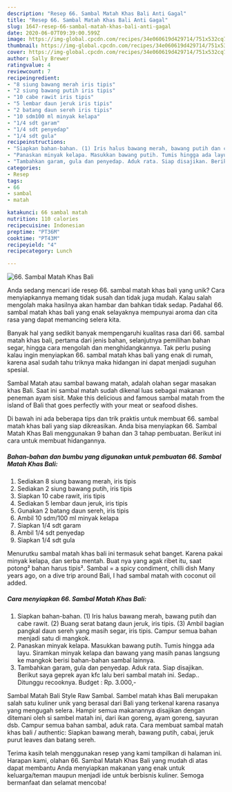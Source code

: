 ```yaml
---
description: "Resep 66. Sambal Matah Khas Bali Anti Gagal"
title: "Resep 66. Sambal Matah Khas Bali Anti Gagal"
slug: 1647-resep-66-sambal-matah-khas-bali-anti-gagal
date: 2020-06-07T09:39:00.599Z
image: https://img-global.cpcdn.com/recipes/34e060619d429714/751x532cq70/66-sambal-matah-khas-bali-foto-resep-utama.jpg
thumbnail: https://img-global.cpcdn.com/recipes/34e060619d429714/751x532cq70/66-sambal-matah-khas-bali-foto-resep-utama.jpg
cover: https://img-global.cpcdn.com/recipes/34e060619d429714/751x532cq70/66-sambal-matah-khas-bali-foto-resep-utama.jpg
author: Sally Brewer
ratingvalue: 4
reviewcount: 7
recipeingredient:
- "8 siung bawang merah iris tipis"
- "2 siung bawang putih iris tipis"
- "10 cabe rawit iris tipis"
- "5 lembar daun jeruk iris tipis"
- "2 batang daun sereh iris tipis"
- "10 sdm100 ml minyak kelapa"
- "1/4 sdt garam"
- "1/4 sdt penyedap"
- "1/4 sdt gula"
recipeinstructions:
- "Siapkan bahan-bahan. (1) Iris halus bawang merah, bawang putih dan cabe rawit. (2) Buang serat batang daun jeruk, iris tipis. (3) Ambil bagian pangkal daun sereh yang masih segar, iris tipis. Campur semua bahan menjadi satu di mangkok."
- "Panaskan minyak kelapa. Masukkan bawang putih. Tumis hingga ada layu. Siramkan minyak kelapa dan bawang yang masih panas langsung ke mangkok berisi bahan-bahan sambal lainnya."
- "Tambahkan garam, gula dan penyedap. Aduk rata. Siap disajikan. Berikut saya geprek ayan kfc lalu beri sambal matah ini. Sedap.. Ditunggu recooknya. Budget : Rp. 3.000,-"
categories:
- Resep
tags:
- 66
- sambal
- matah

katakunci: 66 sambal matah 
nutrition: 110 calories
recipecuisine: Indonesian
preptime: "PT36M"
cooktime: "PT43M"
recipeyield: "4"
recipecategory: Lunch

---
```



![66. Sambal Matah Khas Bali](https://img-global.cpcdn.com/recipes/34e060619d429714/751x532cq70/66-sambal-matah-khas-bali-foto-resep-utama.jpg)

Anda sedang mencari ide resep 66. sambal matah khas bali yang unik? Cara menyiapkannya memang tidak susah dan tidak juga mudah. Kalau salah mengolah maka hasilnya akan hambar dan bahkan tidak sedap. Padahal 66. sambal matah khas bali yang enak selayaknya mempunyai aroma dan cita rasa yang dapat memancing selera kita.

Banyak hal yang sedikit banyak mempengaruhi kualitas rasa dari 66. sambal matah khas bali, pertama dari jenis bahan, selanjutnya pemilihan bahan segar, hingga cara mengolah dan menghidangkannya. Tak perlu pusing kalau ingin menyiapkan 66. sambal matah khas bali yang enak di rumah, karena asal sudah tahu triknya maka hidangan ini dapat menjadi suguhan spesial.

Sambal Matah atau sambal bawang matah, adalah olahan segar masakan khas Bali. Saat ini sambal matah sudah dikenal luas sebagai makanan peneman ayam sisit. Make this delicious and famous sambal matah from the island of Bali that goes perfectly with your meat or seafood dishes.


Di bawah ini ada beberapa tips dan trik praktis untuk membuat 66. sambal matah khas bali yang siap dikreasikan. Anda bisa menyiapkan 66. Sambal Matah Khas Bali menggunakan 9 bahan dan 3 tahap pembuatan. Berikut ini cara untuk membuat hidangannya.

<!--inarticleads1-->

##### Bahan-bahan dan bumbu yang digunakan untuk pembuatan 66. Sambal Matah Khas Bali:

1. Sediakan 8 siung bawang merah, iris tipis
1. Sediakan 2 siung bawang putih, iris tipis
1. Siapkan 10 cabe rawit, iris tipis
1. Sediakan 5 lembar daun jeruk, iris tipis
1. Gunakan 2 batang daun sereh, iris tipis
1. Ambil 10 sdm/100 ml minyak kelapa
1. Siapkan 1/4 sdt garam
1. Ambil 1/4 sdt penyedap
1. Siapkan 1/4 sdt gula


Menurutku sambal matah khas bali ini termasuk sehat banget. Karena pakai minyak kelapa, dan serba mentah. Buat nya yang agak ribet itu, saat potong² bahan harus tipis². Sambal = a spicy condiment, chilli dish Many years ago, on a dive trip around Bali, I had sambal matah with coconut oil added. 

<!--inarticleads2-->

##### Cara menyiapkan 66. Sambal Matah Khas Bali:

1. Siapkan bahan-bahan. (1) Iris halus bawang merah, bawang putih dan cabe rawit. (2) Buang serat batang daun jeruk, iris tipis. (3) Ambil bagian pangkal daun sereh yang masih segar, iris tipis. Campur semua bahan menjadi satu di mangkok.
1. Panaskan minyak kelapa. Masukkan bawang putih. Tumis hingga ada layu. Siramkan minyak kelapa dan bawang yang masih panas langsung ke mangkok berisi bahan-bahan sambal lainnya.
1. Tambahkan garam, gula dan penyedap. Aduk rata. Siap disajikan. Berikut saya geprek ayan kfc lalu beri sambal matah ini. Sedap.. Ditunggu recooknya. Budget : Rp. 3.000,-


Sambal Matah Bali Style Raw Sambal. Sambel matah khas Bali merupakan salah satu kuliner unik yang berasal dari Bali yang terkenal karena rasanya yang mengugah selera. Hampir semua makanannya disajikan dengan ditemani oleh si sambel matah ini, dari ikan goreng, ayam goreng, sayuran dsb. Campur semua bahan sambal, aduk rata. Cara membuat sambal matah khas bali / authentic: Siapkan bawang merah, bawang putih, cabai, jeruk purut leaves dan batang sereh. 

Terima kasih telah menggunakan resep yang kami tampilkan di halaman ini. Harapan kami, olahan 66. Sambal Matah Khas Bali yang mudah di atas dapat membantu Anda menyiapkan makanan yang enak untuk keluarga/teman maupun menjadi ide untuk berbisnis kuliner. Semoga bermanfaat dan selamat mencoba!
